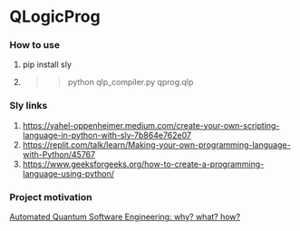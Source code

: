 # QLogicProg

### How to use
1. pip install sly
2. >> python qlp_compiler.py qprog.qlp

### Sly links
1. https://yahel-oppenheimer.medium.com/create-your-own-scripting-language-in-python-with-sly-7b864e762e07
2. https://replit.com/talk/learn/Making-your-own-programming-language-with-Python/45767
3. https://www.geeksforgeeks.org/how-to-create-a-programming-language-using-python/

### Project motivation
[Automated Quantum Software Engineering: why? what? how?](https://arxiv.org/abs/2212.00619)
